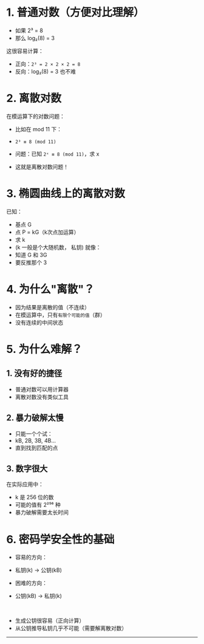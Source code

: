 # 1. 普通对数（方便对比理解）
- 如果 2³ = 8
- 那么 log₂(8) = 3

这很容易计算：
- 正向：```2³ = 2 × 2 × 2 = 8```
- 反向：log₂(8) = 3 也不难

# 2. 离散对数
在模运算下的对数问题：
- 比如在 mod 11 下：
- ```2³ ≡ 8 (mod 11)```
- 问题：已知 ```2ˣ ≡ 8 (mod 11)```，求 x

- 这就是离散对数问题！

# 3. 椭圆曲线上的离散对数
已知：
- 基点 G
- 点 P = kG（k次点加运算）
- 求 k
- (k 一般是个大随机数， 私钥)
就像：
- 知道 G 和 3G
- 要反推那个 3

# 4. 为什么"离散"？
- 因为结果是离散的值（不连续）
- 在模运算中，只有`有限个可能的值`（群）
- 没有连续的中间状态

# 5. 为什么难解？
## 1. 没有好的捷径
- 普通对数可以用计算器
- 离散对数没有类似工具
## 2. 暴力破解太慢
- 只能一个个试：
- kB, 2B, 3B, 4B...
- 直到找到匹配的点
## 3. 数字很大
在实际应用中：
- k 是 256 位的数
- 可能的值有 2²⁵⁶ 种
- 暴力破解需要太长时间

# 6. 密码学安全性的基础
- 容易的方向：
- 私钥(k) → 公钥(kB)

- 困难的方向：
- 公钥(kB) → 私钥(k)

<br/> 

- 生成公钥很容易（正向计算）
- 从公钥推导私钥几乎不可能（需要解离散对数）

----------
<br/> 

